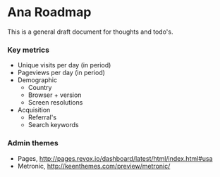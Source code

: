 Ana Roadmap
===========

This is a general draft document for thoughts and todo's.

### Key metrics

- Unique visits per day (in period)
- Pageviews per day (in period)
- Demographic
  - Country
  - Browser + version
  - Screen resolutions
- Acquisition
  - Referral's
  - Search keywords


### Admin themes

- Pages, http://pages.revox.io/dashboard/latest/html/index.html#usa
- Metronic, http://keenthemes.com/preview/metronic/